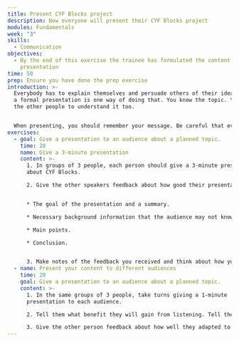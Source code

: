 ```yaml
---
title: Present CYF Blocks project
description: Now everyone will present their CYF Blocks project
modules: Fundamentals
week: "3"
skills:
  - Communication
objectives:
  - By the end of this exercise the trainee has formulated the content for a
    presentation
time: 50
prep: E﻿nsure you have done the prep exercise
introduction: >-
  Everybody has to explain themselves and persuade others of their ideas. Giving
  a formal presentation is one way of doing that. You know the topic. You want
  the other people to understand it too.


  When presenting, you should remember your message. Be careful that everything you do and say helps the audience understand.
exercises:
  - goal: Give a presentation to an audience about a planned topic.
    time: 20
    name: Give a 3-minute presentation
    content: >-
      1. In groups of 3 people, each person should give a 3-minute presentation
      about CYF Blocks.

      2. Give the other speakers feedback about how good their presentation was. Did they cover the following:


      * The goal of the presentation and a summary.

      * Necessary background information that the audience may not know.

      * Main points.

      * Conclusion.


      3. Make notes of the feedback you received and think about how you can apply it next time.
  - name: Present your content to different audiences
    time: 20
    goal: Give a presentation to an audience about a planned topic.
    content: >-
      1. In the same groups of 3 people, take turns giving a 1-minute
      presentation to each audience. 

      2. Tell them what benefit they will gain from listening. Tell them the first half of a story or promise a benefit to the audience if they pay attention, such as learning something new.

      3. Give the other person feedback about how well they adapted to their audience.
---
```


